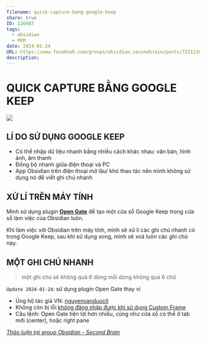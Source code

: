 ```yaml
---
filename: quick-capture-bang-google-keep
share: true
ID: 126987
tags:
  - obsidian
  - PKM
date: 2024-01-24
URL: https://www.facebook.com/groups/obsidian.secondbrain/posts/722121669788638
description:
---
```

# QUICK CAPTURE BẰNG GOOGLE KEEP

![](https://i.imgur.com/XfuHZKL.png)


## LÍ DO SỬ DỤNG GOOGLE KEEP

- Có thể nhập dữ liệu nhanh bằng nhiều cách khác nhau: văn bản, hình ảnh, âm thanh
- Đồng bộ nhanh giữa điện thoại và PC
- App Obsidian trên điện thoại mở lâu/ khó thao tác nên mình không sử dụng nó để viết ghi chú nhanh

## XỬ LÍ TRÊN MÁY TÍNH

Mình sử dụng plugin **[Open Gate](https://obsidian.md/plugins?id=open-gate)** để tạo một cửa sổ Google Keep trong cửa sổ làm việc của Obsidian luôn.

Khi làm việc với Obsidian trên máy tính, mình sẽ xử lí các ghi chú nhanh có trong Google Keep, sau khi sử dụng xong, mình sẽ xoá luôn các ghi chú này.

## MỘT GHI CHÚ NHANH

> một ghi chú sẽ không quá 6 dòng mỗi dòng không quá 6 chữ

`Update 2024-01-24`: sử dụng plugin Open Gate thay vì  

- Ủng hộ tác giả VN: [nguyenvanduocit](https://github.com/nguyenvanduocit)
- Không còn bị lỗi [không đăng nhập được khi sử dụng Custom Frame](./cach-xu-li-plugin-custom-frame-khong-dang-nhap-vao-tai-khoan.md)
- Câu lệnh: Open Gate tiện lợi hơn nhiều, cũng như cửa sổ có thể ở tab mới (center), hoặc right pane

*[Thảo luận tại group Obsidian - Second Brain](https://www.facebook.com/groups/obsidian.secondbrain/posts/722121669788638/)*